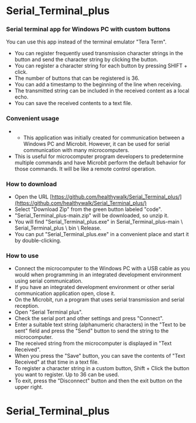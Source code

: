 # Serial_Terminal_plus

### Serial terminal app for Windows PC with custom buttons  
You can use this app instead of the terminal emulator "Tera Term".

* You can register frequently used transmission character strings in the button and send the character string by clicking the button.
* You can register a character string for each button by pressing SHIFT + click.
* The number of buttons that can be registered is 36.
* You can add a timestamp to the beginning of the line when receiving.
* The transmitted string can be included in the received content as a local echo.
* You can save the received contents to a text file.

### Convenient usage

* * This application was initially created for communication between a Windows PC and Microbit. However, it can be used for serial communication with many microcomputers.
* This is useful for microcomputer program developers to predetermine multiple commands and have Microbit perform the default behavior for those commands. It will be like a remote control operation.

### How to download

* Open the URL [https://github.com/healthywalk/Serial_Terminal_plus/](https://github.com/healthywalk/Serial_Terminal_plus/)
* Select "Download Zip" from the green button labeled "code".
* "Serial_Terminal_plus-main.zip" will be downloaded, so unzip it.
* You will find "Serial_Terminal_plus.exe" in Serial_Terminal_plus-main \ Serial_Terminal_plus \ bin \ Release.
* You can put "Serial_Terminal_plus.exe" in a convenient place and start it by double-clicking.

### How to use

* Connect the microcomputer to the Windows PC with a USB cable as you would when programming in an integrated development environment using serial communication.
* If you have an integrated development environment or other serial communication application open, close it.
* On the Microbit, run a program that uses serial transmission and serial reception.
* Open "Serial Terminal plus".
* Check the serial port and other settings and press "Connect".
* Enter a suitable text string (alphanumeric characters) in the "Text to be sent" field and press the "Send" button to send the string to the microcomputer.
* The received string from the microcomputer is displayed in "Text Received".
* When you press the "Save" button, you can save the contents of "Text Received" at that time in a text file.
* To register a character string in a custom button, Shift + Click the button you want to register. Up to 36 can be used.
* To exit, press the "Disconnect" button and then the exit button on the upper right.
# Serial_Terminal_plus
